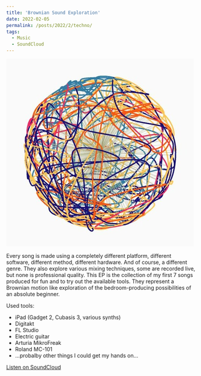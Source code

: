 ```yaml
---
title: 'Brownian Sound Exploration'
date: 2022-02-05
permalink: /posts/2022/2/techno/
tags:
  - Music
  - SoundCloud
---
```


![InSilicoSound](/images/brownian_exploration.jpg)

Every song is made using a completely different platform, different software, different method, different hardware. And of course, a different genre. They also explore various mixing techniques, some are recorded live, but none is professional quality.
This EP is the collection of my first 7 songs produced for fun and to try out the available tools. They represent a Brownian motion like exploration of the bedroom-producing possibilities of an absolute beginner.

Used tools:
* iPad (Gadget 2, Cubasis 3, various synths)
* Digitakt
* FL Studio
* Electric guitar
* Arturia MikroFreak
* Roland MC-101
* ...probalby other things I could get my hands on...

[Listen on SoundCloud](https://soundcloud.com/user-13008995/sets/brownian?utm_source=clipboard&utm_medium=text&utm_campaign=social_sharing)




